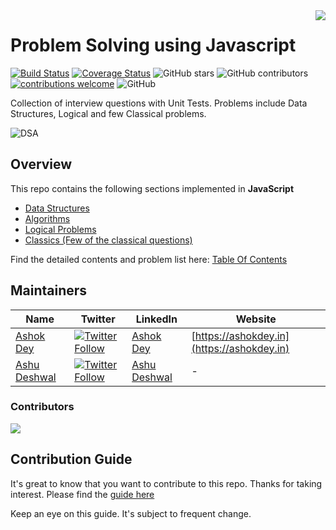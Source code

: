 <img src=".github/logo.png" align="right"/>

# Problem Solving using Javascript

[![Build Status](https://travis-ci.org/knaxus/problem-solving-javascript.svg?branch=master)](https://travis-ci.org/knaxus/problem-solving-javascript)
[![Coverage Status](https://coveralls.io/repos/github/knaxus/problem-solving-javascript/badge.svg?branch=master)](https://coveralls.io/github/knaxus/problem-solving-javascript?branch=master)
![GitHub stars](https://img.shields.io/github/stars/knaxus/problem-solving-javascript)
![GitHub contributors](https://img.shields.io/github/contributors/knaxus/problem-solving-javascript)
[![contributions welcome](https://img.shields.io/badge/contributions-welcome-brightgreen.svg?style=flat)](https://github.com/knaxus/problem-solving-javascript/issues)
![GitHub](https://img.shields.io/github/license/knaxus/problem-solving-javascript)

Collection of interview questions with Unit Tests. Problems include Data Structures, Logical and few Classical problems.

![DSA](.github/dsa.jpeg)

## Overview

This repo contains the following sections implemented in **JavaScript**

- [Data Structures](src/_DataStructures_)
- [Algorithms](src/_Algorithms_)
- [Logical Problems](src/_Problems_)
- [Classics (Few of the classical questions)](src/_Classics_)

Find the detailed contents and problem list here: [Table Of Contents](TOC.md)

## Maintainers

| Name                                      | Twitter                                                                                                                                                                                                        | LinkedIn                                                  | Website                                    |
| ----------------------------------------- | -------------------------------------------------------------------------------------------------------------------------------------------------------------------------------------------------------------- | --------------------------------------------------------- | ------------------------------------------ |
| [Ashok Dey](https://github.com/ashokdey)  | <a class="header-badge" target="_blank" href="https://twitter.com/intent/follow?screen_name=ashokdey_">![Twitter Follow](https://img.shields.io/twitter/follow/ashokdey_?label=%40ashokdey_&style=social) </a> | [Ashok Dey](https://linkedin.com/in/ashokdey)             | [https://ashokdey.in](https://ashokdey.in) |
| [Ashu Deshwal](https://github.com/TheSTL) | <a class="header-badge" target="_blank" href="https://twitter.com/follow?screen_name=_TheSTL_">![Twitter Follow](https://img.shields.io/twitter/follow/_TheSTL_?label=%40_TheSTL__&style=social) </a>          | [Ashu Deshwal](https://www.linkedin.com/in/ashu-deshwal/) | -                                          |

### Contributors

<a href = "https://github.com/knaxus/problem-solving-javascript/graphs/contributors">
   <img src = "https://contrib.rocks/image?repo=knaxus/problem-solving-javascript"/>
 </a>


## Contribution Guide

It's great to know that you want to contribute to this repo. Thanks for taking interest. Please find the [guide here](https://github.com/knaxus/problem-solving-javascript/blob/master/CONTRIBUTING.md)

Keep an eye on this guide. It's subject to frequent change.
